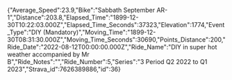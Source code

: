 {"Average_Speed":23.9,"Bike":"Sabbath September AR-1","Distance":203.8,"Elapsed_Time":"1899-12-30T10:22:03.000Z","Elapsed_Time_Seconds":37323,"Elevation":1774,"Event_Type":"DIY (Mandatory)","Moving_Time":"1899-12-30T08:31:30.000Z","Moving_Time_Seconds":30690,"Points_Distance":200,"Ride_Date":"2022-08-12T00:00:00.000Z","Ride_Name":"DIY in super hot weather accompanied by Mr B","Ride_Notes":"","Ride_Number":5,"Series":"3 Period Q2 2022 to Q1 2023","Strava_id":7626389886,"id":36}